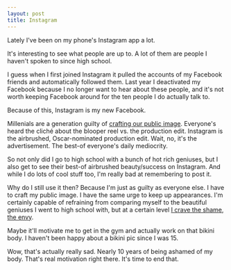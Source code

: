 ```yaml
---
layout: post
title: Instagram
---
```


Lately I've been on my phone's Instagram app a lot. 

It's interesting to see what people are up to. A lot of them are people I haven't spoken to since high school.

I guess when I first joined Instagram it pulled the accounts of my Facebook friends and automatically followed them. Last year I deactivated my Facebook because I no longer want to hear about these people, and it's not worth keeping Facebook around for the ten people I do actually talk to.

Because of this, Instagram is my new Facebook.

Millenials are a generation guilty of [crafting our public image](http://waitbutwhy.com/2013/09/why-generation-y-yuppies-are-unhappy.html). Everyone's heard the cliché about the blooper reel vs. the production edit. Instagram is the airbrushed, Oscar-nominated production edit. Wait, no, it's the advertisement. The best-of everyone's daily mediocrity.

So not only did I go to high school with a bunch of hot rich geniuses, but I also get to see their best-of airbrushed beauty/success on Instagram. And while I do lots of cool stuff too, I'm really bad at remembering to post it.

Why do I still use it then? Because I'm just as guilty as everyone else. I have to craft my public image. I have the same urge to keep up appearances. I'm certainly capable of refraining from comparing myself to the beautiful geniuses I went to high school with, but at a certain level [I crave the shame, the envy](http://waitbutwhy.com/2014/06/taming-mammoth-let-peoples-opinions-run-life.html).

Maybe it'll motivate me to get in the gym and actually work on that bikini body. I haven't been happy about a bikini pic since I was 15. 

Wow, that's actually really sad. Nearly 10 years of being ashamed of my body. That's real motivation right there. It's time to end that.